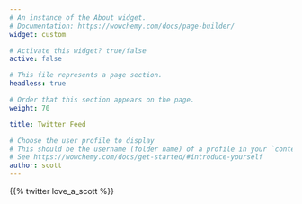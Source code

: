 ```yaml
---
# An instance of the About widget.
# Documentation: https://wowchemy.com/docs/page-builder/
widget: custom

# Activate this widget? true/false
active: false

# This file represents a page section.
headless: true

# Order that this section appears on the page.
weight: 70

title: Twitter Feed

# Choose the user profile to display
# This should be the username (folder name) of a profile in your `content/authors/` folder.
# See https://wowchemy.com/docs/get-started/#introduce-yourself
author: scott
---
```


{{% twitter love_a_scott %}}
